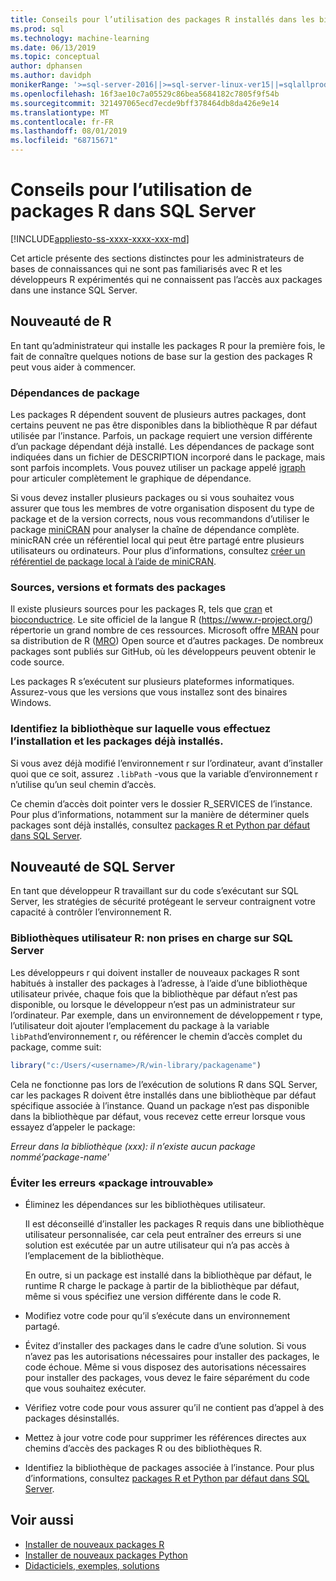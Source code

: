 ```yaml
---
title: Conseils pour l’utilisation des packages R installés dans les bibliothèques utilisateur
ms.prod: sql
ms.technology: machine-learning
ms.date: 06/13/2019
ms.topic: conceptual
author: dphansen
ms.author: davidph
monikerRange: '>=sql-server-2016||>=sql-server-linux-ver15||=sqlallproducts-allversions'
ms.openlocfilehash: 16f3ae10c7a05529c86bea5684182c7805f9f54b
ms.sourcegitcommit: 321497065ecd7ecde9bff378464db8da426e9e14
ms.translationtype: MT
ms.contentlocale: fr-FR
ms.lasthandoff: 08/01/2019
ms.locfileid: "68715671"
---
```

# <a name="tips-for-using-r-packages-in-sql-server"></a>Conseils pour l’utilisation de packages R dans SQL Server
[!INCLUDE[appliesto-ss-xxxx-xxxx-xxx-md](../../includes/appliesto-ss-xxxx-xxxx-xxx-md.md)]

Cet article présente des sections distinctes pour les administrateurs de bases de connaissances qui ne sont pas familiarisés avec R et les développeurs R expérimentés qui ne connaissent pas l’accès aux packages dans une instance SQL Server.

## <a name="new-to-r"></a>Nouveauté de R

En tant qu’administrateur qui installe les packages R pour la première fois, le fait de connaître quelques notions de base sur la gestion des packages R peut vous aider à commencer.

### <a name="package-dependencies"></a>Dépendances de package

Les packages R dépendent souvent de plusieurs autres packages, dont certains peuvent ne pas être disponibles dans la bibliothèque R par défaut utilisée par l’instance. Parfois, un package requiert une version différente d’un package dépendant déjà installé. Les dépendances de package sont indiquées dans un fichier de DESCRIPTION incorporé dans le package, mais sont parfois incomplets. Vous pouvez utiliser un package appelé [igraph](https://igraph.org/r/) pour articuler complètement le graphique de dépendance.

Si vous devez installer plusieurs packages ou si vous souhaitez vous assurer que tous les membres de votre organisation disposent du type de package et de la version corrects, nous vous recommandons d’utiliser le package [miniCRAN](https://mran.microsoft.com/package/miniCRAN) pour analyser la chaîne de dépendance complète. minicRAN crée un référentiel local qui peut être partagé entre plusieurs utilisateurs ou ordinateurs. Pour plus d’informations, consultez [créer un référentiel de package local à l’aide de miniCRAN](create-a-local-package-repository-using-minicran.md).

### <a name="package-sources-versions-and-formats"></a>Sources, versions et formats des packages

Il existe plusieurs sources pour les packages R, tels que [cran](https://cran.r-project.org/) et [bioconductrice](https://www.bioconductor.org/). Le site officiel de la langue R (<https://www.r-project.org/>) répertorie un grand nombre de ces ressources. Microsoft offre [MRAN](https://mran.microsoft.com/) pour sa distribution de R ([MRO](https://mran.microsoft.com/open)) Open source et d’autres packages. De nombreux packages sont publiés sur GitHub, où les développeurs peuvent obtenir le code source.

Les packages R s’exécutent sur plusieurs plateformes informatiques. Assurez-vous que les versions que vous installez sont des binaires Windows.

### <a name="know-which-library-you-are-installing-to-and-which-packages-are-already-installed"></a>Identifiez la bibliothèque sur laquelle vous effectuez l’installation et les packages déjà installés.

Si vous avez déjà modifié l’environnement r sur l’ordinateur, avant d’installer quoi que ce soit, assurez `.libPath` -vous que la variable d’environnement r n’utilise qu’un seul chemin d’accès.

Ce chemin d’accès doit pointer vers le dossier R_SERVICES de l’instance. Pour plus d’informations, notamment sur la manière de déterminer quels packages sont déjà installés, consultez [packages R et Python par défaut dans SQL Server](../package-management/default-packages.md).

## <a name="new-to-sql-server"></a>Nouveauté de SQL Server

En tant que développeur R travaillant sur du code s’exécutant sur SQL Server, les stratégies de sécurité protégeant le serveur contraignent votre capacité à contrôler l’environnement R.

### <a name="r-user-libraries-not-supported-on-sql-server"></a>Bibliothèques utilisateur R: non prises en charge sur SQL Server

Les développeurs r qui doivent installer de nouveaux packages R sont habitués à installer des packages à l’adresse, à l’aide d’une bibliothèque utilisateur privée, chaque fois que la bibliothèque par défaut n’est pas disponible, ou lorsque le développeur n’est pas un administrateur sur l’ordinateur. Par exemple, dans un environnement de développement r type, l’utilisateur doit ajouter l’emplacement du package à la variable `libPath`d’environnement r, ou référencer le chemin d’accès complet du package, comme suit:

```R
library("c:/Users/<username>/R/win-library/packagename")
```

Cela ne fonctionne pas lors de l’exécution de solutions R dans SQL Server, car les packages R doivent être installés dans une bibliothèque par défaut spécifique associée à l’instance. Quand un package n’est pas disponible dans la bibliothèque par défaut, vous recevez cette erreur lorsque vous essayez d’appeler le package:

*Erreur dans la bibliothèque (xxx): il n’existe aucun package nommé’package-name'*

### <a name="avoid-package-not-found-errors"></a>Éviter les erreurs «package introuvable»

+ Éliminez les dépendances sur les bibliothèques utilisateur. 

    Il est déconseillé d’installer les packages R requis dans une bibliothèque utilisateur personnalisée, car cela peut entraîner des erreurs si une solution est exécutée par un autre utilisateur qui n’a pas accès à l’emplacement de la bibliothèque.

    En outre, si un package est installé dans la bibliothèque par défaut, le runtime R charge le package à partir de la bibliothèque par défaut, même si vous spécifiez une version différente dans le code R.

+ Modifiez votre code pour qu’il s’exécute dans un environnement partagé.

+ Évitez d’installer des packages dans le cadre d’une solution. Si vous n’avez pas les autorisations nécessaires pour installer des packages, le code échoue. Même si vous disposez des autorisations nécessaires pour installer des packages, vous devez le faire séparément du code que vous souhaitez exécuter.

+ Vérifiez votre code pour vous assurer qu’il ne contient pas d’appel à des packages désinstallés.

+ Mettez à jour votre code pour supprimer les références directes aux chemins d’accès des packages R ou des bibliothèques R. 

+ Identifiez la bibliothèque de packages associée à l’instance. Pour plus d’informations, consultez [packages R et Python par défaut dans SQL Server](../package-management/default-packages.md).

## <a name="see-also"></a>Voir aussi

+ [Installer de nouveaux packages R](install-additional-r-packages-on-sql-server.md)
+ [Installer de nouveaux packages Python](../python/install-additional-python-packages-on-sql-server.md)
+ [Didacticiels, exemples, solutions](../tutorials/machine-learning-services-tutorials.md)